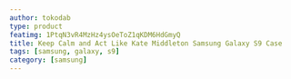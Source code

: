 ```yaml
---
author: tokodab
type: product
featimg: 1PtqN3vR4MzHz4ysOeToZ1qKDM6HdGmyQ
title: Keep Calm and Act Like Kate Middleton Samsung Galaxy S9 Case
tags: [samsung, galaxy, s9]
category: [samsung]
---
```

